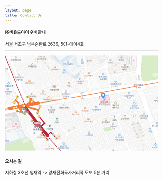 ```yaml
---
layout: page
title: Contact Us
---
```


#### ㈜비욘드아이 위치안내

서울 서초구 남부순환로 2636, 501-에이4호 

---

![map](./assets/img/map.png)


#### 오시는 길

지하철 3호선 양재역 -> 양재전화국사거리쪽 도보 5분 거리



<script>
var mapContainer = document.getElementById('map'), // 지도를 표시할 div 
    mapOption = { 
        center: new daum.maps.LatLng(37.4848651314049, 127.03911387726), // 지도의 중심좌표
        level: 3 // 지도의 확대 레벨
    };

var map = new daum.maps.Map(mapContainer, mapOption); // 지도를 생성합니다

// 커스텀 오버레이에 표시할 내용입니다     
// HTML 문자열 또는 Dom Element 입니다 
var content = '<div class="daum_map bd_name">성문빌딩</div><div class="daum_map_arrow"></div>';

// 커스텀 오버레이가 표시될 위치입니다 
var position = new daum.maps.LatLng(37.4848651314049, 127.03911387726);  

// 커스텀 오버레이를 생성합니다
var customOverlay = new daum.maps.CustomOverlay({
    position: position,
    content: content   
});

// 커스텀 오버레이를 지도에 표시합니다
customOverlay.setMap(map);

var markerPosition  = new daum.maps.LatLng(37.4848651314049, 127.03911387726);  

// 마커를 생성합니다
var marker = new daum.maps.Marker({
    position: markerPosition
});

// 마커가 지도 위에 표시되도록 설정합니다
marker.setMap(map);

</script>
